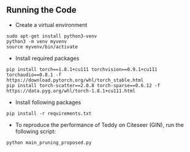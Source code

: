## Running the Code
- Create a virtual environment
```
sudo apt-get install python3-venv
python3 -m venv myvenv
source myvenv/bin/activate
```
- Install required packages
```
pip install torch==1.8.1+cu111 torchvision==0.9.1+cu111 torchaudio==0.8.1 -f https://download.pytorch.org/whl/torch_stable.html
pip install torch-scatter==2.0.8 torch-sparse==0.6.12 -f https://data.pyg.org/whl/torch-1.8.1+cu111.html
```
- Install following packages
```
pip install -r requirements.txt
```
- To reproduce the performance of Teddy on Citeseer (GIN), run the following script:
```
python main_pruning_proposed.py
```
